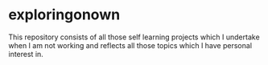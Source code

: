 # exploringonown
This repository consists of all those self learning projects which I undertake when I am not working and reflects all those topics which I have personal interest in.
